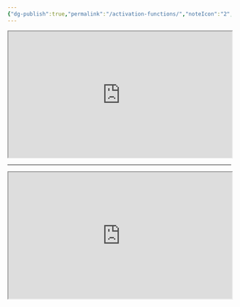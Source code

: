 ```yaml
---
{"dg-publish":true,"permalink":"/activation-functions/","noteIcon":"2","updated":"2024-05-22T13:55:29.331+05:30"}
---
```




<iframe title="Activation Functions - EXPLAINED!" src="https://www.youtube.com/embed/s-V7gKrsels?feature=oembed" height="113" width="200" allowfullscreen="" allow="fullscreen" style="aspect-ratio: 1.76991 / 1; width: 100%; height: auto;"></iframe>

---

<iframe title="Dying Relu Problem || Leaky Relu || Quick Explained || Developers Hutt" src="https://www.youtube.com/embed/Y-ruNSdpZ0Q?feature=oembed" height="113" width="200" allowfullscreen="" allow="fullscreen" style="aspect-ratio: 1.76991 / 1; width: 100%; height: auto;"></iframe>
